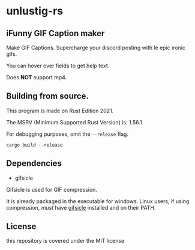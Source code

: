 # unlustig-rs


## iFunny GIF Caption maker

Make GIF Captions. Supercharge your discord posting with le epic ironic gifs. 

You can hover over fields to get help text.

Does **NOT** support mp4.


## Building from source.
This program is made on Rust Edition 2021. 

The MSRV (Minimum Supported Rust Version) is: 1.56.1

For debugging purposes, omit the `--release` flag.
```
cargo build --release 
```

## Dependencies

* gifsicle

Gifsicle is used for GIF compression. 

It is already packaged in the executable for windows. 
Linux users, if using compression, *must* have [gifsicle](https://www.lcdf.org/gifsicle/) installed and on their PATH.

## License 
this repository is covered under the MIT license
